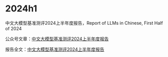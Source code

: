 # 2024h1
中文大模型基准测评2024上半年度报告，Report of LLMs in Chinese, First Half of 2024 

公众号文章：<a href="https://mp.weixin.qq.com/s/Ke18lStd_hkdM8gXOc6dag">中文大模型基准测评2024上半年度报告</a>

报告全文：<a href="https://www.cluebenchmarks.com/superclue_24h1">中文大模型基准测评2024上半年度报告</a>

